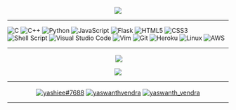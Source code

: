 <!-- ----------- HEAD SECTION ------------ -->

<!-- ![banner.png](./) -->
<!-- <hr> -->


<p align="center">
  <img src="https://readme-typing-svg.herokuapp.com?color=0d8eceF&size=30&center=true&vCenter=true&width=550&height=70&lines=Hi,+👋+I'm+Yaswanth;">
</p>

<hr>

<!-- ![background.png](./images/github-back.jpg)

<br>
<hr> -->

<!-- ----------- HEAD SECTION END ------------ -->


<!-- ----------- TECH STACK SECTION ------------ -->

![C](https://img.shields.io/badge/c-%2300599C.svg?style=for-the-badge&logo=c&logoColor=white) ![C++](https://img.shields.io/badge/c++-%2300599C.svg?style=for-the-badge&logo=c%2B%2B&logoColor=white) ![Python](https://img.shields.io/badge/python-3670A0?style=for-the-badge&logo=python&logoColor=ffdd54) ![JavaScript](https://img.shields.io/badge/javascript-%23323330.svg?style=for-the-badge&logo=javascript&logoColor=%23F7DF1E) ![Flask](https://img.shields.io/badge/flask-%23000.svg?style=for-the-badge&logo=flask&logoColor=white) ![HTML5](https://img.shields.io/badge/html5-%23E34F26.svg?style=for-the-badge&logo=html5&logoColor=white) ![CSS3](https://img.shields.io/badge/css3-%231572B6.svg?style=for-the-badge&logo=css3&logoColor=white) ![Shell Script](https://img.shields.io/badge/shell_script-%23121011.svg?style=for-the-badge&logo=gnu-bash&logoColor=white) ![Visual Studio Code](https://img.shields.io/badge/Visual%20Studio%20Code-0078d7.svg?style=for-the-badge&logo=visual-studio-code&logoColor=white)  ![Vim](https://img.shields.io/badge/VIM-%2311AB00.svg?style=for-the-badge&logo=vim&logoColor=white) ![Git](https://img.shields.io/badge/git-%23F05033.svg?style=for-the-badge&logo=git&logoColor=white) ![Heroku](https://img.shields.io/badge/heroku-%23430098.svg?style=for-the-badge&logo=heroku&logoColor=white) ![Linux](https://img.shields.io/badge/Linux-FCC624?style=for-the-badge&logo=linux&logoColor=black) ![AWS](https://img.shields.io/badge/AWS-%23FF9900.svg?style=for-the-badge&logo=amazon-aws&logoColor=white)

<hr>

<!-- ----------- TECH STACK SECTION END------------ -->



<!-- ----------- GITHUB STATS SECTION ------------ -->


<p align ="center">&nbsp;<img align="center" src="https://github-readme-stats.vercel.app/api?username=yaswanthsaivendra&show_icons=true&count_private=true&theme=react" />

<p align="center"><img align="center" src="http://github-readme-streak-stats.herokuapp.com?user=yaswanthsaivendra&theme=react" />


<hr>

<!-- ----------- GITHUB STATS SECTION END ------------ -->


<!-- ----------- CONNECT WITH ME SECTION ------------ -->



<p align="center">
<a href="https://discordapp.com/users/yashiee#7688/" target="blank"><img align="center" src="https://img.shields.io/badge/Discord-7289DA?style=for-the-badge&logo=discord&logoColor=white" alt="yashiee#7688"/></a>
 <a href="https://www.linkedin.com/in/yaswanthvendra/" target="blank"><img align="center" src="https://img.shields.io/badge/LinkedIn-0077B5?style=for-the-badge&logo=linkedin&logoColor=white" alt="yaswanthvendra"/></a> 
<a href="https://twitter.com/yaswanth_vendra" target="blank"><img align="center" src="https://img.shields.io/badge/Twitter-%231DA1F2.svg?style=for-the-badge&logo=Twitter&logoColor=white" alt="yaswanth_vendra" /></a>
</p>

<hr>

<!-- ----------- CONNECT WITH ME SECTION END ------------ -->

